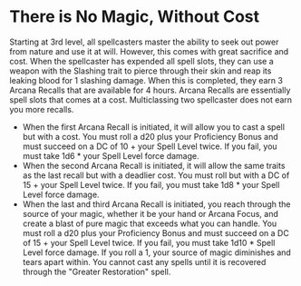 # There is No Magic, Without Cost
Starting at 3rd level, all spellcasters master the ability to seek out power from nature and use it at will. However, this comes with great sacrifice and cost. When the spellcaster has expended all spell slots, they can use a weapon with the Slashing trait to pierce through their skin and reap its leaking blood for 1 slashing damage. When this is completed, they earn 3 Arcana Recalls that are available for 4 hours. Arcana Recalls are essentially spell slots that comes at a cost. Multiclassing two spellcaster does not earn you more recalls.

- When the first Arcana Recall is initiated, it will allow you to cast a spell but with a cost. You must roll a d20 plus your Proficiency Bonus and must succeed on a DC of 10 + your Spell Level twice. If you fail, you must take 1d6 * your Spell Level force damage.
- When the second Arcana Recall is initiated, it will allow the same traits as the last recall but with a deadlier cost. You must roll but with a DC of 15 + your Spell Level twice. If you fail, you must take 1d8 * your Spell Level force damage.
- When the last and third Arcana Recall is initiated, you reach through the source of your magic, whether it be your hand or Arcana Focus, and create a blast of pure magic that exceeds what you can handle. You must roll a d20 plus your Proficiency Bonus and must succeed on a DC of 15 + your Spell Level twice. If you fail, you must take 1d10 * Spell Level force damage. If you roll a 1, your source of magic diminishes and tears apart within. You cannot cast any spells until it is recovered through the "Greater Restoration" spell.